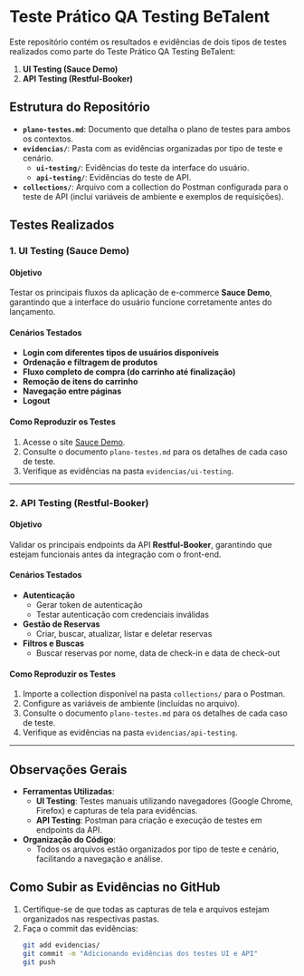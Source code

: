 # Teste Prático QA Testing BeTalent

Este repositório contém os resultados e evidências de dois tipos de testes realizados como parte do Teste Prático QA Testing BeTalent:

1. **UI Testing (Sauce Demo)**
2. **API Testing (Restful-Booker)**

## Estrutura do Repositório

- **`plano-testes.md`**: Documento que detalha o plano de testes para ambos os contextos.
- **`evidencias/`**: Pasta com as evidências organizadas por tipo de teste e cenário.
  - **`ui-testing/`**: Evidências do teste da interface do usuário.
  - **`api-testing/`**: Evidências do teste de API.
- **`collections/`**: Arquivo com a collection do Postman configurada para o teste de API (inclui variáveis de ambiente e exemplos de requisições).

## Testes Realizados

### 1. UI Testing (Sauce Demo)

#### Objetivo
Testar os principais fluxos da aplicação de e-commerce **Sauce Demo**, garantindo que a interface do usuário funcione corretamente antes do lançamento.

#### Cenários Testados
- **Login com diferentes tipos de usuários disponíveis**
- **Ordenação e filtragem de produtos**
- **Fluxo completo de compra (do carrinho até finalização)**
- **Remoção de itens do carrinho**
- **Navegação entre páginas**
- **Logout**

#### Como Reproduzir os Testes
1. Acesse o site [Sauce Demo](https://www.saucedemo.com).
2. Consulte o documento `plano-testes.md` para os detalhes de cada caso de teste.
3. Verifique as evidências na pasta `evidencias/ui-testing`.

---

### 2. API Testing (Restful-Booker)

#### Objetivo
Validar os principais endpoints da API **Restful-Booker**, garantindo que estejam funcionais antes da integração com o front-end.

#### Cenários Testados
- **Autenticação**
  - Gerar token de autenticação
  - Testar autenticação com credenciais inválidas
- **Gestão de Reservas**
  - Criar, buscar, atualizar, listar e deletar reservas
- **Filtros e Buscas**
  - Buscar reservas por nome, data de check-in e data de check-out

#### Como Reproduzir os Testes
1. Importe a collection disponível na pasta `collections/` para o Postman.
2. Configure as variáveis de ambiente (incluídas no arquivo).
3. Consulte o documento `plano-testes.md` para os detalhes de cada caso de teste.
4. Verifique as evidências na pasta `evidencias/api-testing`.

---

## Observações Gerais

- **Ferramentas Utilizadas**:
  - **UI Testing**: Testes manuais utilizando navegadores (Google Chrome, Firefox) e capturas de tela para evidências.
  - **API Testing**: Postman para criação e execução de testes em endpoints da API.
- **Organização do Código**:
  - Todos os arquivos estão organizados por tipo de teste e cenário, facilitando a navegação e análise.

## Como Subir as Evidências no GitHub

1. Certifique-se de que todas as capturas de tela e arquivos estejam organizados nas respectivas pastas.
2. Faça o commit das evidências:
   ```bash
   git add evidencias/
   git commit -m "Adicionando evidências dos testes UI e API"
   git push
